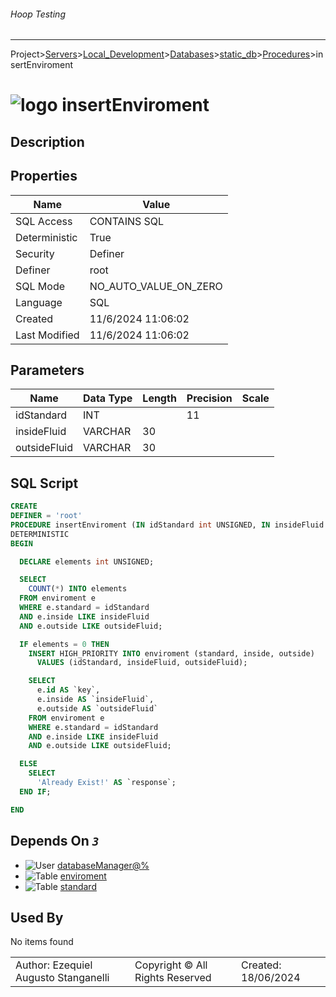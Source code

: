 ###### Hoop Testing
___
Project>[Servers](../../../../Servers.md)>[Local_Development](../../../Local_Development.md)>[Databases](../../Databases.md)>[static_db](../static_db.md)>[Procedures](Procedures.md)>insertEnviroment


# ![logo](../../../../../Images/procedure64.svg) insertEnviroment

## <a name="#Description"></a>Description
> 
## <a name="#Properties"></a>Properties
|Name|Value|
|---|---|
|SQL Access|CONTAINS SQL|
|Deterministic|True|
|Security|Definer|
|Definer|root|
|SQL Mode|NO_AUTO_VALUE_ON_ZERO|
|Language|SQL|
|Created|11/6/2024 11:06:02|
|Last Modified|11/6/2024 11:06:02|


## <a name="#Parameters"></a>Parameters
|Name|Data Type|Length|Precision|Scale|
|---|---|---|---|---|
|idStandard|INT||11||
|insideFluid|VARCHAR|30|||
|outsideFluid|VARCHAR|30|||

## <a name="#SqlScript"></a>SQL Script
```SQL
CREATE
DEFINER = 'root'
PROCEDURE insertEnviroment (IN idStandard int UNSIGNED, IN insideFluid varchar(30), IN outsideFluid varchar(30))
DETERMINISTIC
BEGIN

  DECLARE elements int UNSIGNED;

  SELECT
    COUNT(*) INTO elements
  FROM enviroment e
  WHERE e.standard = idStandard
  AND e.inside LIKE insideFluid
  AND e.outside LIKE outsideFluid;

  IF elements = 0 THEN
    INSERT HIGH_PRIORITY INTO enviroment (standard, inside, outside)
      VALUES (idStandard, insideFluid, outsideFluid);

    SELECT
      e.id AS `key`,
      e.inside AS `insideFluid`,
      e.outside AS `outsideFluid`
    FROM enviroment e
    WHERE e.standard = idStandard
    AND e.inside LIKE insideFluid
    AND e.outside LIKE outsideFluid;

  ELSE
    SELECT
      'Already Exist!' AS `response`;
  END IF;

END
```

## <a name="#DependsOn"></a>Depends On _`3`_
- ![User](../../../../../Images/user.svg) [databaseManager@%](../../../Users/databaseManager@%.md)
- ![Table](../../../../../Images/table.svg) [enviroment](../Tables/enviroment.md)
- ![Table](../../../../../Images/table.svg) [standard](../Tables/standard.md)


## <a name="#UsedBy"></a>Used By
No items found

||||
|---|---|---|
|Author: Ezequiel Augusto Stanganelli|Copyright © All Rights Reserved|Created: 18/06/2024|